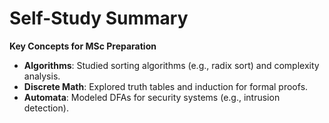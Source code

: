 # Self-Study Summary  
**Key Concepts for MSc Preparation**  
- **Algorithms**: Studied sorting algorithms (e.g., radix sort) and complexity analysis.  
- **Discrete Math**: Explored truth tables and induction for formal proofs.  
- **Automata**: Modeled DFAs for security systems (e.g., intrusion detection).  